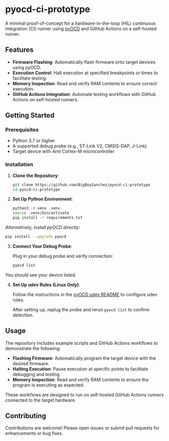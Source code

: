 
# pyocd-ci-prototype

A minimal proof-of-concept for a hardware-in-the-loop (HIL) continuous integration (CI) runner using [pyOCD](https://github.com/pyocd/pyOCD) and GitHub Actions on a self-hosted runner.

## Features

* **Firmware Flashing**: Automatically flash firmware onto target devices using pyOCD.
* **Execution Control**: Halt execution at specified breakpoints or times to facilitate testing.
* **Memory Inspection**: Read and verify RAM contents to ensure correct execution.
* **GitHub Actions Integration**: Automate testing workflows with GitHub Actions on self-hosted runners.

## Getting Started

### Prerequisites

* Python 3.7 or higher
* A supported debug probe (e.g., ST-Link V2, CMSIS-DAP, J-Link)
* Target device with Arm Cortex-M microcontroller

### Installation

1. **Clone the Repository**:

   ```bash
   git clone https://github.com/BigBoySanchez/pyocd-ci-prototype
   cd pyocd-ci-prototype
   ```



2. **Set Up Python Environment**:

   ```bash
   python3 -m venv .venv
   source .venv/bin/activate
   pip install -r requirements.txt
   ```



*Alternatively, install pyOCD directly:*

```bash
pip install --upgrade pyocd
```



3. **Connect Your Debug Probe**:

   Plug in your debug probe and verify connection:

   ```bash
   pyocd list
   ```



You should see your device listed.

4. **Set Up udev Rules (Linux Only)**:

   Follow the instructions in the [pyOCD udev README](https://github.com/pyocd/pyOCD/blob/main/udev/README.md) to configure udev rules.

   After setting up, replug the probe and rerun `pyocd list` to confirm detection.

## Usage

The repository includes example scripts and GitHub Actions workflows to demonstrate the following:

* **Flashing Firmware**: Automatically program the target device with the desired firmware.
* **Halting Execution**: Pause execution at specific points to facilitate debugging and testing.
* **Memory Inspection**: Read and verify RAM contents to ensure the program is executing as expected.

These workflows are designed to run on self-hosted GitHub Actions runners connected to the target hardware.

## Contributing

Contributions are welcome! Please open issues or submit pull requests for enhancements or bug fixes.